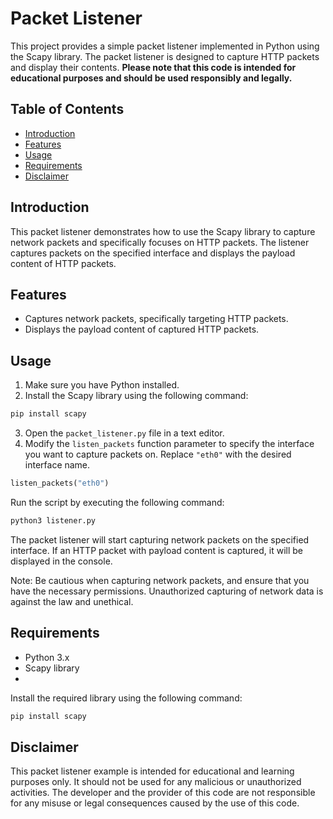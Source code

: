 # Packet Listener

This project provides a simple packet listener implemented in Python using the Scapy library. The packet listener is designed to capture HTTP packets and display their contents. **Please note that this code is intended for educational purposes and should be used responsibly and legally.**

## Table of Contents

- [Introduction](#introduction)
- [Features](#features)
- [Usage](#usage)
- [Requirements](#requirements)
- [Disclaimer](#disclaimer)

## Introduction

This packet listener demonstrates how to use the Scapy library to capture network packets and specifically focuses on HTTP packets. The listener captures packets on the specified interface and displays the payload content of HTTP packets.

## Features

- Captures network packets, specifically targeting HTTP packets.
- Displays the payload content of captured HTTP packets.

## Usage

1. Make sure you have Python installed.
2. Install the Scapy library using the following command:

```sh
pip install scapy
```

3. Open the `packet_listener.py` file in a text editor.
4. Modify the `listen_packets` function parameter to specify the interface you want to capture packets on. Replace `"eth0"` with the desired interface name.

```python
listen_packets("eth0")
```

Run the script by executing the following command:

```sh
python3 listener.py
```

The packet listener will start capturing network packets on the specified interface. If an HTTP packet with payload content is captured, it will be displayed in the console.

Note: Be cautious when capturing network packets, and ensure that you have the necessary permissions. Unauthorized capturing of network data is against the law and unethical.

## Requirements

- Python 3.x
- Scapy library
- 
Install the required library using the following command:

```sh
pip install scapy
```
## Disclaimer
This packet listener example is intended for educational and learning purposes only. It should not be used for any malicious or unauthorized activities. The developer and the provider of this code are not responsible for any misuse or legal consequences caused by the use of this code.
